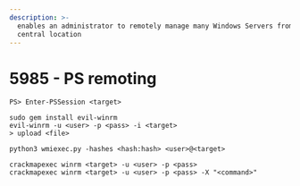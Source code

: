 ```yaml
---
description: >-
  enables an administrator to remotely manage many Windows Servers from a
  central location
---
```


# 5985 - PS remoting

```text
PS> Enter-PSSession <target>
```

```text
sudo gem install evil-winrm
evil-winrm -u <user> -p <pass> -i <target>
> upload <file>
```

```text
python3 wmiexec.py -hashes <hash:hash> <user>@<target>
```

```text
crackmapexec winrm <target> -u <user> -p <pass>
crackmapexec winrm <target> -u <user> -p <pass> -X "<command>"
```

